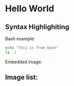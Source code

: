 # Hello World


## Syntax Highlighiting


Bash example:

```bash
echo "this is from bash"
ls -1
```

Embedded image:


Image list:
- 


